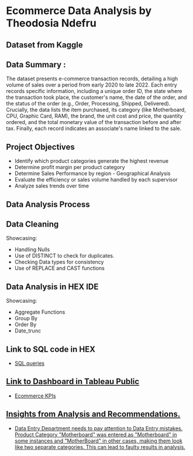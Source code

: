 # Ecommerce Data Analysis by Theodosia Ndefru 
## Dataset from Kaggle 
## Data Summary : 
The dataset presents e-commerce transaction records, detailing a high volume of sales over a period from early 2020 to late 2022. 
Each entry records specific information, including a unique order ID, the state where the transaction took place, the customer's name, the date of the order, and the status of the order (e.g., Order, Processing, Shipped, Delivered). Crucially, the data lists the item purchased, its category (like Motherboard, CPU, Graphic Card, RAM), the brand, the unit cost and price, the quantity ordered, and the total monetary value of the transaction before and after tax. Finally, each record indicates an associate's name linked to the sale.

## Project Objectives 
- Identify which product categories generate the highest revenue 
- Determine profit margin per product category 
- Determine Sales Performance by region - Geographical Analysis
- Evaluate the efficiency or sales volume handled by each supervisor
- Analyze sales trends over time

## Data Analysis Process
## Data Cleaning 
Showcasing: 
- Handling Nulls
- Use of DISTINCT to check for duplicates.
- Checking Data types for consistency
- Use of REPLACE and CAST functions
## Data Analysis in HEX IDE
Showcasing:
- Aggregate Functions 
- Group By
- Order By 
- Date_trunc
  
## Link to SQL code in HEX 
- <a href="https://app.hex.tech/019982ef-3609-7007-adea-e89bd5734ac7/hex/E-commerce---Basic-SQL-Project-1-031MXKffs3fpNKoAtDkf0P/draft/logic">SQL queries

## Link to Dashboard in Tableau Public
- <a href="https://public.tableau.com/app/profile/theodosia.ndefru/viz/EcommerceDataViz_17611575808030/SupervisorSalesperyear">Ecommerce KPIs

## Insights from Analysis and Recommendations.
- Data Entry Department needs to pay attention to Data Entry mistakes. Product Category "Motherboard" was entered as "Motherboard" in some instances and "MotherBoard" in other cases, making them look like two separate categories. This can lead to faulty results in analysis. 








